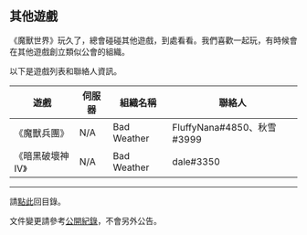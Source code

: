 ## 其他遊戲

《魔獸世界》玩久了，總會碰碰其他遊戲，到處看看。我們喜歡一起玩，有時候會在其他遊戲創立類似公會的組織。

以下是遊戲列表和聯絡人資訊。

| **遊戲**                | **伺服器** | **組織名稱**  | **聯絡人**                 |
| ----------------------- | ---------- | ------------- | -------------------------- |
| 《魔獸兵團》            | N/A        | Bad Weather   | FluffyNana#4850、秋雪#3999 |
| 《暗黑破壞神 IV》       | N/A        | Bad Weather   | dale#3350                  |

--- 

請[點此](index.html)回目錄。

文件變更請參考[公開紀錄](https://github.com/dalechou/badweather.tw/commits/master/othergames.md)，不會另外公告。
